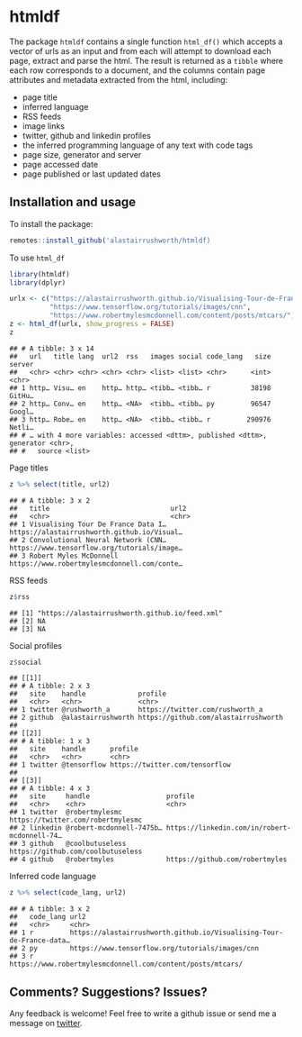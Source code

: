 
# htmldf

The package `htmldf` contains a single function `html_df()` which
accepts a vector of urls as an input and from each will attempt to
download each page, extract and parse the html. The result is returned
as a `tibble` where each row corresponds to a document, and the columns
contain page attributes and metadata extracted from the html, including:

  - page title
  - inferred language
  - RSS feeds
  - image links
  - twitter, github and linkedin profiles
  - the inferred programming language of any text with code tags
  - page size, generator and server
  - page accessed date
  - page published or last updated dates

## Installation and usage

To install the package:

``` r
remotes::install_github('alastairrushworth/htmldf)
```

To use `html_df`

``` r
library(htmldf)
library(dplyr)

urlx <- c("https://alastairrushworth.github.io/Visualising-Tour-de-France-data-in-R/",
          "https://www.tensorflow.org/tutorials/images/cnn", 
          "https://www.robertmylesmcdonnell.com/content/posts/mtcars/")
z <- html_df(urlx, show_progress = FALSE)
z
```

    ## # A tibble: 3 x 14
    ##   url   title lang  url2  rss   images social code_lang   size server
    ##   <chr> <chr> <chr> <chr> <chr> <list> <list> <chr>      <int> <chr> 
    ## 1 http… Visu… en    http… http… <tibb… <tibb… r          38198 GitHu…
    ## 2 http… Conv… en    http… <NA>  <tibb… <tibb… py         96547 Googl…
    ## 3 http… Robe… en    http… <NA>  <tibb… <tibb… r         290976 Netli…
    ## # … with 4 more variables: accessed <dttm>, published <dttm>, generator <chr>,
    ## #   source <list>

Page titles

``` r
z %>% select(title, url2)
```

    ## # A tibble: 3 x 2
    ##   title                              url2                                       
    ##   <chr>                              <chr>                                      
    ## 1 Visualising Tour De France Data I… https://alastairrushworth.github.io/Visual…
    ## 2 Convolutional Neural Network (CNN… https://www.tensorflow.org/tutorials/image…
    ## 3 Robert Myles McDonnell             https://www.robertmylesmcdonnell.com/conte…

RSS feeds

``` r
z$rss
```

    ## [1] "https://alastairrushworth.github.io/feed.xml"
    ## [2] NA                                            
    ## [3] NA

Social profiles

``` r
z$social
```

    ## [[1]]
    ## # A tibble: 2 x 3
    ##   site    handle             profile                             
    ##   <chr>   <chr>              <chr>                               
    ## 1 twitter @rushworth_a       https://twitter.com/rushworth_a     
    ## 2 github  @alastairrushworth https://github.com/alastairrushworth
    ## 
    ## [[2]]
    ## # A tibble: 1 x 3
    ##   site    handle      profile                       
    ##   <chr>   <chr>       <chr>                         
    ## 1 twitter @tensorflow https://twitter.com/tensorflow
    ## 
    ## [[3]]
    ## # A tibble: 4 x 3
    ##   site     handle                   profile                                     
    ##   <chr>    <chr>                    <chr>                                       
    ## 1 twitter  @robertmylesmc           https://twitter.com/robertmylesmc           
    ## 2 linkedin @robert-mcdonnell-7475b… https://linkedin.com/in/robert-mcdonnell-74…
    ## 3 github   @coolbutuseless          https://github.com/coolbutuseless           
    ## 4 github   @robertmyles             https://github.com/robertmyles

Inferred code language

``` r
z %>% select(code_lang, url2)
```

    ## # A tibble: 3 x 2
    ##   code_lang url2                                                                
    ##   <chr>     <chr>                                                               
    ## 1 r         https://alastairrushworth.github.io/Visualising-Tour-de-France-data…
    ## 2 py        https://www.tensorflow.org/tutorials/images/cnn                     
    ## 3 r         https://www.robertmylesmcdonnell.com/content/posts/mtcars/

## Comments? Suggestions? Issues?

Any feedback is welcome\! Feel free to write a github issue or send me a
message on [twitter](https://twitter.com/rushworth_a).
